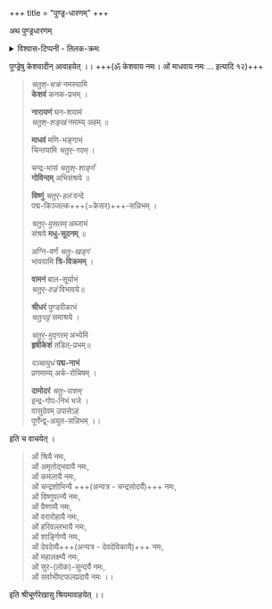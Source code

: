 +++
title = "पुण्ड्र-धारणम्"
+++

अथ पुण्ड्रधारणम्

<details><summary>विश्वास-टिप्पनी - तिलक-क्रमः</summary>

- ललाटे, नाभौ, कण्ठे
- नाभेर् दक्षिणे, दक्षिण-भुजे, ग्रीवा-दक्षिणे
- नाभेर् वामे, वाम-भुजे, ग्रीवा-वामे
- पृष्ठ-वंशे, ग्रीवा-पृष्ठे
</details>


पुण्ड्रेषु केशवादीन् आवाहयेत् ।। +++(ॐ केशवाय नमः। ओं माधवाय नमः … इत्यादि १२)+++

> _चतुश्-चक्रं_ नमस्यामि  
> **केशवं** कनक-प्रभम् ।  
> 
> **नारायणं** घन-शयामं  
> _चतुश्-शङ्खं_ नमाम्य् अहम् ॥  
> 
> **माधवं** मणि-भङ्गाभं  
> चिन्तयामि _चतुर्-गदम्_ ।  
> 
> चन्द्र-भासं _चतुश्-शार्ङ्गं_  
> **गोविन्दम्** अभिसंश्रये ॥  
> 
> **विष्णुं** _चतुर्-हलं_ वन्दे  
> पद्म-किञ्जल्क+++(=केसर)+++-सन्निभम् ।  
> 
> _चतुर्-मुसलम्_ अब्जाभं  
> संश्रये **मधु-सूदनम्** ॥  
> 
> अग्नि-वर्णं _चतुः-खड्गं_  
> भावयामि **त्रि-विक्रमम्** ।  
> 
> **वामनं** बाल-सूर्याभं  
> _चतुर्-वज्रं_ विभावये॥  
> 
> **श्रीधरं** पुण्डरीकाभं  
> _चतुःपट्टं_ समाश्रये ।  
>
> _चतुर्-मुद्गरम्_ अभ्येमि  
> **हृषीकेशं** तडित्-प्रभम्॥  
>
> _पञ्चायुधं_ **पद्म-नाभं**  
> प्रणमाम्य् अर्क-रोचिषम् ।
> 
> **दामोदरं** _चतुः-पाशम्_  
> इन्द्र-गोप-निभं भजे ।  
> वासुदेवम् उपासेऽहं  
> पूर्णेन्द्व्-अयुत-सन्निभम् ।।

इति च वाचयेत् ।

> ओं श्रियै नमः,  
ओं अमृतोद्भवायै नमः,  
ओं कमलायै नमः,  
ओं चन्द्रशोभिन्यै +++(अन्यत्र - चन्द्रसोदर्यै)+++ नमः,  
ओं विष्णुपत्न्यै नमः,  
ओं वैष्णव्यै नमः,  
ओं वरारोहायै नमः,  
ओं हरिवल्लभायै नमः,  
ओं शार्ङ्गिण्यै नमः,  
ओं देवदेव्यै+++(अन्यत्र - देवदेविकायै)+++ नमः,  
ओं महालक्ष्म्यै नमः,  
ओं सुर-(लोक)-सुन्दर्यै नमः,  
ओं सर्वाभीष्टफलप्रदायै नमः ।।

इति श्रीचूर्णरेखासु श्रियमावाहयेत् ।।
